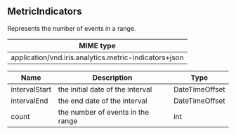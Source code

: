 ## MetricIndicators

Represents the number of events in a range.

| MIME type                                 |
|-------------------------------------------|
| application/vnd.iris.analytics.metric-indicators+json|

| Name                     | Description                                    | Type              |
|--------------------------|------------------------------------------------|-------------------|
| intervalStart            | the initial date of the interval               | DateTimeOffset    |
| intervalEnd              | the end date of the interval                   | DateTimeOffset    |
| count                    | the number of events in the range              | int               |